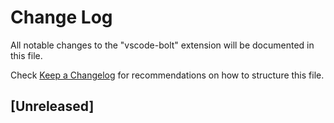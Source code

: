 # Change Log

All notable changes to the "vscode-bolt" extension will be documented in this file.

Check [Keep a Changelog](http://keepachangelog.com/) for recommendations on how to structure this file.

## [Unreleased]